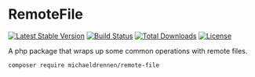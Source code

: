 # RemoteFile

[![Latest Stable Version](https://poser.pugx.org/michaeldrennen/remote-file/v/stable)](https://packagist.org/packages/michaeldrennen/remote-file) [![Build Status](https://travis-ci.org/michaeldrennen/RemoteFile.svg?branch=master)](https://travis-ci.org/michaeldrennen/RemoteFile) [![Total Downloads](https://poser.pugx.org/michaeldrennen/remote-file/downloads)](https://packagist.org/packages/michaeldrennen/remote-file) [![License](https://poser.pugx.org/michaeldrennen/remote-file/license)](https://packagist.org/packages/michaeldrennen/remote-file)  

A php package that wraps up some common operations with remote files.

<code>composer require michaeldrennen/remote-file</code>


